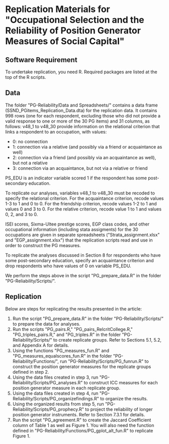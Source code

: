 # Replication Materials for "Occupational Selection and the Reliability of Position Generator Measures of Social Capital"

## Software Requirement

To undertake replication, you need R. Required packages are listed at the top of the R scripts.  

## Data

The folder "PG-Reliability/Data and Spreadsheets/" contains a data frame (SSND_PGitems_Replication_Data.dta) for the replication data. It contains 998 rows (one for each respondent, excluding those who did not provide a valid response to one or more of the 30 PG items) and 31 columns, as follows:
v48_1 to v48_30 provide information on the relational criterion that links a respondent to an occupation, with values:

- 0: no connection
- 1: connection via a relative (and possibly via a friend or acquaintance as well)
- 2: connection via a friend (and possibly via an acquaintance as well), but not a relative
- 3: connection via an acquaintance, but not via a relative or friend

PS_EDU is an indicator variable scored 1 if the respondent has some post-secondary education.

To replicate our analyses, variables v48_1 to v48_30 must be recoded to specify the relational criterion.
	For the acquaintance criterion, recode values 1-3 to 1 and 0 to 0.
	For the friendship criterion, recode values 1-2 to 1 and values 0 and 3 to 0.
	For the relative criterion, recode value 1 to 1 and values 0, 2, and 3 to 0.

ISEI scores, Sixma-Ultee prestige scores, EGP class codes, and other occupational information (including stata assigments) for the 30 occupations are given in separate spreadsheets ("Strata_assignment.xlsx" and "EGP_assignment.xlsx") that the replication scripts read and use in order to construct the PG measures.

To replicate the analyses discussed in Section 8 for respondents who have some post-secondary education, specify an acquaintance criterion and drop respondents who have values of 0 on variable PS_EDU.

We perform the steps above in the script "PG_prepare_data.R" in the folder "PG-Reliability/Scripts/".

## Replication

Below are steps for replicating the results presented in the article:

  1. Run the script "PG_prepare_data.R" in the folder "PG-Reliability/Scripts/" to prepare the data for analyses.
  2. Run the scripts "PG_pairs.R," "PG_pairs_RelcritCollege.R," "PG_triples_pairs.R," and "PG_triples.R" in the folder "PG-Reliability/Scripts/" to create replicate groups. Refer to Sections 5.1, 5.2, and Appendix A for details.
  3. Using the functions "PG_measures_fun.R" and "PG_measures_equalscores_fun.R" in the folder "PG-Reliability/Functions/", run "PG-Reliability/Scripts/PG_funrun.R" to construct the position generator measures for the replicate groups defined in step 2.
  4. Using the data files created in step 3, run "PG-Reliability/Scripts/PG_analyses.R" to construct ICC measures for each position generator measure in each replicate group.
  5. Using the data files created in step 4, run "PG-Reliability/Scripts/PG_organizefindings.R" to organize the results.
  6. Using the organized results from step 5, run "PG-Reliability/Scripts/PG_prophecy.R" to project the reliability of longer position generator instruments. Refer to Section 7.3.1 for details.
  7. Run the script "PG_agreement.R" to create the Jaccard Coefficient column of Table 1 as well as Figure 1. You will also need the function defined in "PG-Reliability/Functions/PG_gplot_alt_fun.R" to replicate Figure 1.
